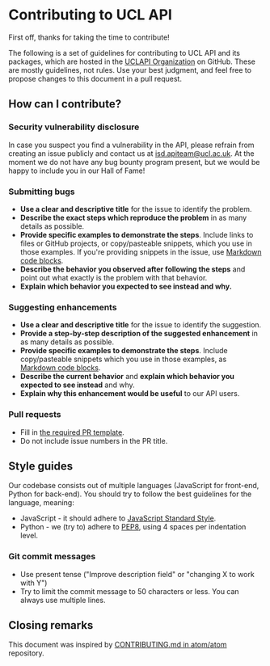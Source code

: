 # Contributing to UCL API

First off, thanks for taking the time to contribute!

The following is a set of guidelines for contributing to UCL API and its packages, which are hosted in the [UCLAPI Organization](https://github.com/uclapi) on GitHub. These are mostly guidelines, not rules. Use your best judgment, and feel free to propose changes to this document in a pull request.

## How can I contribute?

### Security vulnerability disclosure
In case you suspect you find a vulnerability in the API, please refrain from creating an issue publicly and contact us at <isd.apiteam@ucl.ac.uk>. At the moment we do not have any bug bounty program present, but we would be happy to include you in our Hall of Fame!

### Submitting bugs

* **Use a clear and descriptive title** for the issue to identify the problem.
* **Describe the exact steps which reproduce the problem** in as many details as possible.
* **Provide specific examples to demonstrate the steps**. Include links to files or GitHub projects, or copy/pasteable snippets, which you use in those examples. If you're providing snippets in the issue, use [Markdown code blocks](https://help.github.com/articles/markdown-basics/#multiple-lines).
* **Describe the behavior you observed after following the steps** and point out what exactly is the problem with that behavior.
* **Explain which behavior you expected to see instead and why.**

### Suggesting enhancements
* **Use a clear and descriptive title** for the issue to identify the suggestion.
* **Provide a step-by-step description of the suggested enhancement** in as many details as possible.
* **Provide specific examples to demonstrate the steps**. Include copy/pasteable snippets which you use in those examples, as [Markdown code blocks](https://help.github.com/articles/markdown-basics/#multiple-lines).
* **Describe the current behavior** and **explain which behavior you expected to see instead** and why.
* **Explain why this enhancement would be useful** to our API users.

### Pull requests
* Fill in [the required PR template](.uclapi/PULL_REQUEST_TEMPLATE.md).
* Do not include issue numbers in the PR title.

## Style guides
Our codebase consists out of multiple languages (JavaScript for front-end, Python for back-end). You should try to follow the best guidelines for the language, meaning:

* JavaScript - it should adhere to [JavaScript Standard Style](http://standardjs.com/).
* Python - we (try to) adhere to [PEP8](https://www.python.org/dev/peps/pep-0008/), using 4 spaces per indentation level.

### Git commit messages
* Use present tense ("Improve description field" or "changing X to work with Y")
* Try to limit the commit message to 50 characters or less. You can always use multiple lines.

## Closing remarks
This document was inspired by [CONTRIBUTING.md in atom/atom](https://github.com/atom/atom/blob/master/CONTRIBUTING.md) repository.